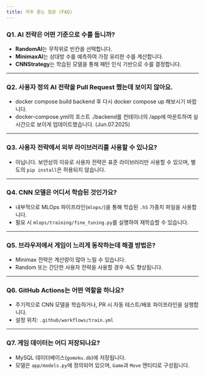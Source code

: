 ```yaml
---
title: 자주 묻는 질문 (FAQ)
---
```


### Q1. AI 전략은 어떤 기준으로 수를 둡니까?
- **RandomAI**는 무작위로 빈칸을 선택합니다.
- **MinimaxAI**는 상대방 수를 예측하여 가장 유리한 수를 계산합니다.
- **CNNStrategy**는 학습된 모델을 통해 패턴 인식 기반으로 수를 결정합니다.

---

### Q2. 사용자 정의 AI 전략을 Pull Request 했는데 보이지 않아요.
- docker compose build backend 후 다시 docker compose up 해보시기 바랍니다.
- docker-compose.yml의 호스트 ./backend를 컨테이너의 /app에 마운트하여 실시간으로 보이게 업데이트했습니다. (Jun.07.2025)

---

### Q3. 사용자 전략에서 외부 라이브러리를 사용할 수 있나요?
- 아닙니다. 보안상의 이유로 사용자 전략은 표준 라이브러리만 사용할 수 있으며, 별도의 `pip install`은 허용되지 않습니다.

---

### Q4. CNN 모델은 어디서 학습된 것인가요?
- 내부적으로 MLOps 파이프라인(`mlops/`)을 통해 학습된 `.h5` 가중치 파일을 사용합니다.
- 필요 시 `mlops/training/fine_tuning.py`를 실행하여 재학습할 수 있습니다.

---

### Q5. 브라우저에서 게임이 느리게 동작하는데 해결 방법은?
- Minimax 전략은 계산량이 많아 느릴 수 있습니다.
- Random 또는 간단한 사용자 전략을 사용할 경우 속도 향상됩니다.

---

### Q6. GitHub Actions는 어떤 역할을 하나요?
- 주기적으로 CNN 모델을 학습하거나, PR 시 자동 테스트/배포 파이프라인을 실행합니다.
- 설정 위치: `.github/workflows/train.yml`

---

### Q7. 게임 데이터는 어디 저장되나요?
- MySQL 데이터베이스(`gomoku.db`)에 저장됩니다.
- 모델은 `app/models.py`에 정의되어 있으며, `Game`과 `Move` 엔티티로 구성됩니다.